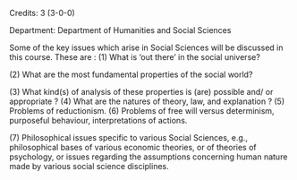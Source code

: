 Credits: 3 (3-0-0)

Department: Department of Humanities and Social Sciences

Some of the key issues which arise in Social Sciences will be discussed in this course. These are : (1) What is ‘out there’ in the social universe?

(2) What are the most fundamental properties of the social world?

(3) What kind(s) of analysis of these properties is (are) possible and/ or appropriate ? (4) What are the natures of theory, law, and explanation ? (5) Problems of reductionism. (6) Problems of free will versus determinism, purposeful behaviour, interpretations of actions.

(7) Philosophical issues specific to various Social Sciences, e.g., philosophical bases of various economic theories, or of theories of psychology, or issues regarding the assumptions concerning human nature made by various social science disciplines.